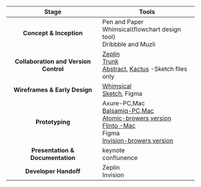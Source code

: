 | Stage  | Tools  |
|:---:|---|
|**Concept & Inception**|Pen and Paper<br>Whimsical(flowchart design tool)<br>Dribbble and Muzli|
|**Collaboration and Version Control**|[Zeplin](https://zeplin.io/)<br>[Trunk](https://www.jointrunk.com/)<br> [Abstract](https://www.goabstract.com/), [Kactus](https://kactus.io/) -Sketch files only|
|**Wireframes & Early Design**|[Whimsical](https://whimsical.co/a)<br>[Sketch](https://www.sketchapp.com/), Figma|
|**Prototyping**|Axure-PC,Mac<br>[Balsamiq-PC,Mac](https://balsamiq.com/)<br>[Atomic-browers version](http://atomic.io/)<br>[Flinto -Mac](https://www.flinto.com/)<br>Figma<br>[Invision-browers version](https://www.invisionapp.com/)|
|**Presentation & Documentation**|keynote<br>conflunence|
|**Developer Handoff**|Zeplin<br>Invision|
